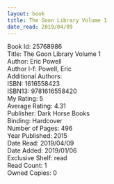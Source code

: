 ```yaml
---
layout: book
title: The Goon Library Volume 1
date_read: 2019/04/09
---
```


Book Id: 25768986<br />
Title: The Goon Library Volume 1<br />
Author: Eric Powell<br />
Author l-f: Powell, Eric<br />
Additional Authors: <br />
ISBN: 1616558423<br />
ISBN13: 9781616558420<br />
My Rating: 5<br />
Average Rating: 4.31<br />
Publisher: Dark Horse Books<br />
Binding: Hardcover<br />
Number of Pages: 496<br />
Year Published: 2015<br />
Date Read: 2019/04/09<br />
Date Added: 2019/01/06<br />
Exclusive Shelf: read<br />
Read Count: 1<br />
Owned Copies: 0<br />

